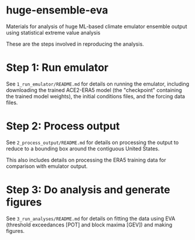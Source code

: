 # huge-ensemble-eva
Materials for analysis of huge ML-based climate emulator ensemble output using statistical extreme value analysis

These are the steps involved in reproducing the analysis.

# Step 1: Run emulator

See `1_run_emulator/README.md` for details on running the emulator, including downloading the trained ACE2-ERA5 model (the "checkpoint" containing the trained model weights), the initial conditions files, and the forcing data files. 

# Step 2: Process output

See `2_process_output/README.md` for details on processing the output to reduce to a bounding box around the contiguous United States. 

This also includes details on processing the ERA5 training data for comparison with emulator output.

# Step 3: Do analysis and generate figures

See `3_run_analyses/README.md` for details on fitting the data using EVA (threshold exceedances [POT] and block maxima [GEV]) and making figures.
